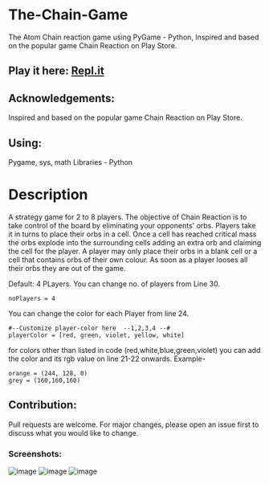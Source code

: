 # The-Chain-Game
The Atom Chain reaction game using PyGame - Python, Inspired and based on the popular game Chain Reaction on Play Store.

## Play it here: [Repl.it](https://replit.com/@RohanChaturvedi/Chain-Game#main.py) 

## Acknowledgements:
Inspired and based on the popular game Chain Reaction on Play Store.

## Using:
Pygame, sys, math Libraries - Python

# Description
A strategy game for 2 to 8 players.
The objective of Chain Reaction is to take control of the board by eliminating your opponents' orbs.
Players take it in turns to place their orbs in a cell. Once a cell has reached critical mass the orbs explode into the surrounding cells adding an extra orb and claiming the cell for the player. A player may only place their orbs in a blank cell or a cell that contains orbs of their own colour. As soon as a player looses all their orbs they are out of the game.

Default: 4 PLayers. 
You can change no. of players from Line 30.
```
noPlayers = 4
```
You can change the color for each Player from line 24.
```
#--Customize player-color here  --1,2,3,4 --#
playerColor = [red, green, violet, yellow, white]
```
for colors other than listed in code (red,white,blue,green,violet) you can add the color and its rgb value on line 21-22 onwards.
Example-
```
orange = (244, 128, 0)
grey = (160,160,160)
```
## Contribution:
Pull requests are welcome. For major changes, please open an issue first to discuss what you would like to change.  

### Screenshots:
![image](https://user-images.githubusercontent.com/81807980/128636107-cdfa0499-6e4b-4ab8-8895-99481bb9607e.png)
![image](https://user-images.githubusercontent.com/81807980/128636184-52435add-ca1c-440e-b807-f35107fb191d.png)
![image](https://user-images.githubusercontent.com/81807980/128636243-a575bc93-2169-4fe3-98b6-7b0b0326db56.png)

